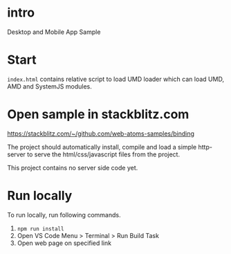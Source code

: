 # intro
Desktop and Mobile App Sample

# Start

`index.html` contains relative script to load UMD loader which can load UMD, AMD and SystemJS modules.

# Open sample in stackblitz.com

https://stackblitz.com/~/github.com/web-atoms-samples/binding

The project should automatically install, compile and load a simple http-server to serve the html/css/javascript files from the project.

This project contains no server side code yet.

# Run locally

To run locally, run following commands.

1. `npm run install`
2. Open VS Code Menu > Terminal > Run Build Task
3. Open web page on specified link

